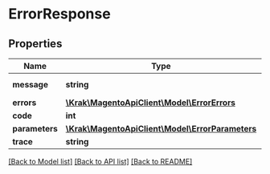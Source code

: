 # ErrorResponse

## Properties
Name | Type | Description | Notes
------------ | ------------- | ------------- | -------------
**message** | **string** | Error message | 
**errors** | [**\Krak\MagentoApiClient\Model\ErrorErrors**](ErrorErrors.md) |  | [optional] 
**code** | **int** | Error code | [optional] 
**parameters** | [**\Krak\MagentoApiClient\Model\ErrorParameters**](ErrorParameters.md) |  | [optional] 
**trace** | **string** | Stack trace | [optional] 

[[Back to Model list]](../README.md#documentation-for-models) [[Back to API list]](../README.md#documentation-for-api-endpoints) [[Back to README]](../README.md)


